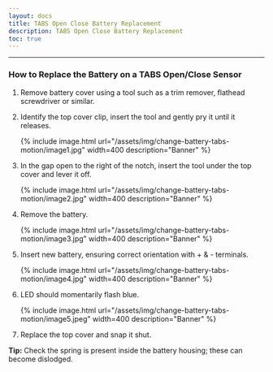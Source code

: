 ```yaml
---    
layout: docs    
title: TABS Open Close Battery Replacement    
description: TABS Open Close Battery Replacement    
toc: true    
---    
```

---------------------------------------    
### How to Replace the Battery on a TABS Open/Close Sensor    
  
1. Remove battery cover using a tool such as a trim remover, flathead screwdriver or similar.
  
2. Identify the top cover clip, insert the tool and gently pry it until it releases. 

   {% include image.html url="/assets/img/change-battery-tabs-motion/image1.jpg" width=400 description="Banner" %}  
  
3. In the gap open to the right of the notch, insert the tool under the top cover and lever it off.

   {% include image.html url="/assets/img/change-battery-tabs-motion/image2.jpg" width=400 description="Banner" %}  
  
4. Remove the battery.

   {% include image.html url="/assets/img/change-battery-tabs-motion/image3.jpg" width=400 description="Banner" %}  
  
5. Insert new battery, ensuring correct orientation with + & - terminals.

   {% include image.html url="/assets/img/change-battery-tabs-motion/image4.jpg" width=400 description="Banner" %}  
  
6. LED should momentarily flash blue.

   {% include image.html url="/assets/img/change-battery-tabs-motion/image5.jpeg" width=400 description="Banner" %}  
  
7. Replace the top cover and snap it shut.
  
**Tip:** Check the spring is present inside the battery housing; these can become dislodged.  